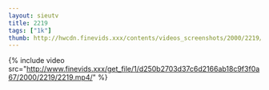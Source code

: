 ```yaml
--- 
layout: sieutv
title: 2219
tags: ["1k"]
thumb: http://hwcdn.finevids.xxx/contents/videos_screenshots/2000/2219/preview.mp4.jpg
---
```

{% include video src="http://www.finevids.xxx/get_file/1/d250b2703d37c6d2166ab18c9f3f0a67/2000/2219/2219.mp4/" %} 
